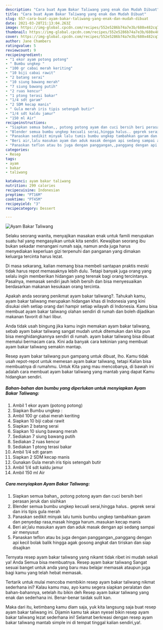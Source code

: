 ```yaml
---
description: "Cara buat Ayam Bakar Taliwang yang enak dan Mudah Dibuat"
title: "Cara buat Ayam Bakar Taliwang yang enak dan Mudah Dibuat"
slug: 657-cara-buat-ayam-bakar-taliwang-yang-enak-dan-mudah-dibuat
date: 2021-03-28T21:13:04.263Z
image: https://img-global.cpcdn.com/recipes/552e5286b74a7e3b/680x482cq70/ayam-bakar-taliwang-foto-resep-utama.jpg
thumbnail: https://img-global.cpcdn.com/recipes/552e5286b74a7e3b/680x482cq70/ayam-bakar-taliwang-foto-resep-utama.jpg
cover: https://img-global.cpcdn.com/recipes/552e5286b74a7e3b/680x482cq70/ayam-bakar-taliwang-foto-resep-utama.jpg
author: Jane Chambers
ratingvalue: 5
reviewcount: 9
recipeingredient:
- "1 ekor ayam potong potong"
- " Bumbu ungkep "
- "100 gr cabai merah keriting"
- "10 biji cabai rawit"
- "2 batang serai"
- "10 siung bawang merah"
- "7 siung bawang putih"
- "2 ruas kencur"
- "1 ptong terasi bakar"
- "1/4 sdt garam"
- "2 SDM kecap manis"
- " Gula merah iris tipis setengah butir"
- "1/4 sdt kaldu jamur"
- "150 ml Air"
recipeinstructions:
- "Siapkan semua bahan,, potong potong ayam dan cuci bersih beri perasan jeruk dan sisihkan"
- "Blender semua bumbu ungkep kecuali serai,hingga halus.. geprek serai dan iris tipis gula merah"
- "Panaskan sedikit minyak lalu tumis bumbu ungkep tambahkan garam dan penyedap rasa,masak hingga harum..masukan kecap manis"
- "Beri air,lalu masukan ayam dan aduk masak dengan api sedang sampai air menyusut"
- "Panaskan teflon atau bs juga dengan panggangan,,panggang dengan api kecil bolak balik hingga agak gosong angkat dan tiriskan dan siap disajikan"
categories:
- Resep
tags:
- ayam
- bakar
- taliwang

katakunci: ayam bakar taliwang 
nutrition: 299 calories
recipecuisine: Indonesian
preptime: "PT16M"
cooktime: "PT45M"
recipeyield: "3"
recipecategory: Dessert

---
```



![Ayam Bakar Taliwang](https://img-global.cpcdn.com/recipes/552e5286b74a7e3b/680x482cq70/ayam-bakar-taliwang-foto-resep-utama.jpg)

Selaku seorang wanita, menyajikan masakan enak untuk famili merupakan suatu hal yang mengasyikan untuk kita sendiri. Kewajiban seorang ibu bukan sekadar menangani rumah saja, namun anda juga harus menyediakan keperluan gizi terpenuhi dan panganan yang dimakan keluarga tercinta harus lezat.

Di masa  sekarang, kalian memang bisa membeli santapan praktis meski tidak harus repot memasaknya lebih dulu. Tetapi banyak juga orang yang selalu ingin memberikan hidangan yang terenak bagi orang tercintanya. Pasalnya, memasak sendiri jauh lebih bersih dan bisa menyesuaikan berdasarkan makanan kesukaan orang tercinta. 



Apakah anda seorang penikmat ayam bakar taliwang?. Tahukah kamu, ayam bakar taliwang merupakan hidangan khas di Indonesia yang kini disukai oleh setiap orang dari hampir setiap wilayah di Indonesia. Kamu bisa membuat ayam bakar taliwang olahan sendiri di rumah dan boleh dijadikan makanan favorit di hari libur.

Anda tidak usah bingung jika kamu ingin memakan ayam bakar taliwang, sebab ayam bakar taliwang sangat mudah untuk ditemukan dan kita pun bisa menghidangkannya sendiri di rumah. ayam bakar taliwang bisa dibuat memalui bermacam cara. Kini ada banyak cara kekinian yang membuat ayam bakar taliwang semakin mantap.

Resep ayam bakar taliwang pun gampang untuk dibuat, lho. Kamu tidak usah repot-repot untuk memesan ayam bakar taliwang, tetapi Kalian bisa membuatnya di rumahmu. Untuk Kita yang mau mencobanya, di bawah ini adalah cara membuat ayam bakar taliwang yang mantab yang dapat Kamu hidangkan sendiri.

<!--inarticleads1-->

##### Bahan-bahan dan bumbu yang diperlukan untuk menyiapkan Ayam Bakar Taliwang:

1. Ambil 1 ekor ayam (potong potong)
1. Siapkan  Bumbu ungkep :
1. Ambil 100 gr cabai merah keriting
1. Siapkan 10 biji cabai rawit
1. Siapkan 2 batang serai
1. Siapkan 10 siung bawang merah
1. Sediakan 7 siung bawang putih
1. Sediakan 2 ruas kencur
1. Sediakan 1 ptong terasi bakar
1. Ambil 1/4 sdt garam
1. Siapkan 2 SDM kecap manis
1. Gunakan  Gula merah iris tipis setengah butir
1. Ambil 1/4 sdt kaldu jamur
1. Ambil 150 ml Air




<!--inarticleads2-->

##### Cara menyiapkan Ayam Bakar Taliwang:

1. Siapkan semua bahan,, potong potong ayam dan cuci bersih beri perasan jeruk dan sisihkan
1. Blender semua bumbu ungkep kecuali serai,hingga halus.. geprek serai dan iris tipis gula merah
1. Panaskan sedikit minyak lalu tumis bumbu ungkep tambahkan garam dan penyedap rasa,masak hingga harum..masukan kecap manis
1. Beri air,lalu masukan ayam dan aduk masak dengan api sedang sampai air menyusut
1. Panaskan teflon atau bs juga dengan panggangan,,panggang dengan api kecil bolak balik hingga agak gosong angkat dan tiriskan dan siap disajikan




Ternyata resep ayam bakar taliwang yang nikamt tidak ribet ini mudah sekali ya! Anda Semua bisa membuatnya. Resep ayam bakar taliwang Sangat sesuai banget untuk anda yang baru mau belajar memasak ataupun juga bagi kamu yang telah hebat memasak.

Tertarik untuk mulai mencoba membikin resep ayam bakar taliwang nikmat sederhana ini? Kalau kamu mau, ayo kamu segera siapkan peralatan dan bahan-bahannya, setelah itu bikin deh Resep ayam bakar taliwang yang enak dan sederhana ini. Benar-benar taidak sulit kan. 

Maka dari itu, ketimbang kamu diam saja, yuk kita langsung saja buat resep ayam bakar taliwang ini. Dijamin kamu tak akan nyesel bikin resep ayam bakar taliwang lezat sederhana ini! Selamat berkreasi dengan resep ayam bakar taliwang mantab simple ini di tempat tinggal kalian sendiri,ya!.

